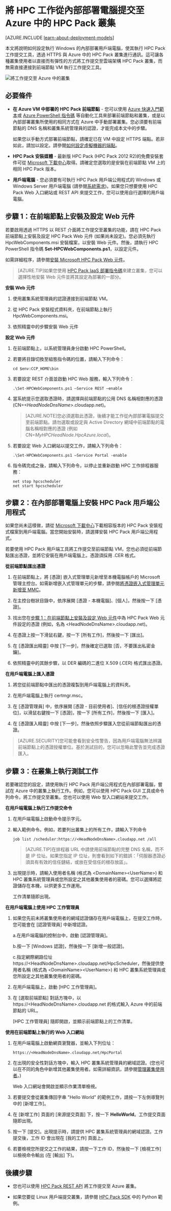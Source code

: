 <properties
 pageTitle="將工作提交至 Azure 中的 HPC Pack 叢集 | Microsoft Azure"
 description="了解如何設定內部部署電腦，以將工作提交至 Azure 中的 HPC Pack 叢集"
 services="virtual-machines"
 documentationCenter=""
 authors="dlepow"
 manager="timlt"
 editor=""
 tags="azure-resource-manager,azure-service-management,hpc-pack"/>
<tags
ms.service="virtual-machines"
 ms.devlang="na"
 ms.topic="article"
 ms.tgt_pltfrm="vm-multiple"
 ms.workload="big-compute"
 ms.date="09/28/2015"
 ms.author="danlep"/>

# 將 HPC 工作從內部部署電腦提交至 Azure 中的 HPC Pack 叢集

[AZURE.INCLUDE [learn-about-deployment-models](../../includes/learn-about-deployment-models-both-include.md)]

本文將說明如何設定執行 Windows 的內部部署用戶端電腦，使其執行 HPC Pack 工作提交工具，透過 HTTPS 與 Azure 中的 HPC Pack 叢集進行通訊。這可讓各種叢集使用者以直接而有彈性的方式將工作提交至雲端架構 HPC Pack 叢集，而無需直接連接到前端節點 VM 執行工作提交工具。

![將工作提交至 Azure 中的叢集][jobsubmit]

## 必要條件

* **在 Azure VM 中部署的 HPC Pack 前端節點** - 您可以使用 [Azure 快速入門範本](https://azure.microsoft.com/documentation/templates/)或 [Azure PowerShell 指令碼](virtual-machines-hpcpack-cluster-powershell-script.md) 等自動化工具來部署前端節點和叢集，或是以內部部署叢集所使用的相同方式在 Azure 中手動部署叢集。您必須要有前端節點的 DNS 名稱和叢集系統管理員的認證，才能完成本文中的步驟。

    如果您以手動方式部署前端節點，請確定已在 VM 中設定 HTTPS 端點。若非如此，請加以設定。請參閱[如何設定虛擬機器的端點](virtual-machines-set-up-endpoints.md)。

* **HPC Pack 安裝媒體** - 最新版 HPC Pack (HPC Pack 2012 R2)的免費安裝套件可從 [Microsoft 下載中心](http://go.microsoft.com/fwlink/?LinkId=328024)取得。請確定您選取的是安裝在前端節點 VM 上的相同 HPC Pack 版本。

* **用戶端電腦** - 您必須要有可執行 HPC Pack 用戶端公用程式的 Windows 或 Windows Server 用戶端電腦 (請參閱[系統需求](https://technet.microsoft.com/library/dn535781.aspx))。如果您只想要使用 HPC Pack Web 入口網站或 REST API 來提交工作，您可以使用自行選擇的用戶端電腦。


## 步驟 1：在前端節點上安裝及設定 Web 元件

若要啟用透過 HTTPS 以 REST 介面將工作提交至叢集的功能，請在 HPC Pack 前端節點上安裝及設定 HPC Pack Web 元件 (如果尚未設定)。您必須先執行 HpcWebComponents.msi 安裝檔案，以安裝 Web 元件。然後，請執行 HPC PowerShell 指令碼 **Set-HPCWebComponents.ps1**，以設定元件。

如需詳細程序，請參閱[安裝 Microsoft HPC Pack Web 元件](http://technet.microsoft.com/library/hh314627.aspx)。

>[AZURE.TIP]如果您使用 [HPC Pack IaaS 部署指令碼](virtual-machines-hpcpack-cluster-powershell-script.md)來建立叢集，您可以選擇性地安裝 Web 元件並將其設定為部署的一部分。

**安裝 Web 元件**

1. 使用叢集系統管理員的認證連接到前端節點 VM。

2. 從 HPC Pack 安裝程式資料夾，在前端節點上執行 HpcWebComponents.msi。

3. 依照精靈中的步驟安裝 Web 元件

**設定 Web 元件**

1. 在前端節點上，以系統管理員身分啟動 HPC PowerShell。

2. 若要將目錄切換至組態指令碼的位置，請輸入下列命令：

    ```
    cd $env:CCP_HOME\bin
    ```
3. 若要設定 REST 介面並啟動 HPC Web 服務，輸入下列命令：

    ```
    .\Set-HPCWebComponents.ps1 –Service REST –enable
    ```

4. 當系統提示您選取憑證時，請選擇與前端節點的公用 DNS 名稱相對應的憑證 (CN=&lt;*HeadNodeDnsName*&gt;.cloudapp.net)。

    >[AZURE.NOTE]您必須選取此憑證，後續才能工作從內部部署電腦提交至前端節點。請勿選取或設定與 Active Directory 網域中前端節點的電腦名稱相對應的憑證 (例如 CN=*MyHPCHeadNode.HpcAzure.local*)。

5. 若要設定 Web 入口網站以提交工作，請輸入下列命令：

    ```
    .\Set-HPCWebComponents.ps1 –Service Portal -enable
    ```
6. 指令碼完成之後，請輸入下列命令，以停止並重新啟動 HPC 工作排程器服務：

    ```
    net stop hpcscheduler
    net start hpcscheduler
    ```

## 步驟 2：在內部部署電腦上安裝 HPC Pack 用戶端公用程式

如果您尚未這樣做，請從 [Microsoft 下載中心](http://go.microsoft.com/fwlink/?LinkId=328024)下載相容版本的 HPC Pack 安裝程式檔案到用戶端電腦。當您開始安裝時，請選擇安裝 HPC Pack 用戶端公用程式。

若要使用 HPC Pack 用戶端工具將工作提交至前端節點 VM，您也必須從前端節點匯出憑證，並將它安裝在用戶端電腦上。憑證須採用 .CER 格式。

**從前端節點匯出憑證**

1. 在前端節點上，將 [憑證] 嵌入式管理單元新增至本機電腦帳戶的 Microsoft 管理主控台。如需新增嵌入式管理單元的步驟，請參閱[將憑證嵌入式管理單元新增至 MMC](https://technet.microsoft.com/library/cc754431.aspx)。

2. 在主控台樹狀目錄中，依序展開 [憑證 - 本機電腦]、[個人]，然後按一下 [憑證]。

3. 找出您在[步驟 1：在前端節點上安裝及設定 Web 元件](#step-1:-install-and-configure-the-web-components-on-the-head-node)中為 HPC Pack Web 元件設定的憑證 (例如，名為 &lt;HeadNodeDnsName&gt;.cloudapp.net)。

4. 在憑證上按一下滑鼠右鍵，按一下 [所有工作]，然後按一下 [匯出]。

5. 在 [憑證匯出精靈] 中按 [下一步]，然後確定已選取 [否，不要匯出私密金鑰]。

6. 依照精靈中的其餘步驟，以 DER 編碼的二進位 X.509 (.CER) 格式匯出憑證。


**在用戶端電腦上匯入憑證**


1. 將您從前端節點中匯出的憑證複製到用戶端電腦上的資料夾。

2. 在用戶端電腦上執行 certmgr.msc。

3. 在 [憑證管理員] 中，依序展開 [憑證 - 目前使用者]、[信任的根憑證授權單位]，以滑鼠右鍵按一下 [憑證]，按一下 [所有工作]，然後按一下 [匯入]。

4. 在 [憑證匯入精靈] 中按 [下一步]，然後依照步驟匯入您從前端節點匯出的憑證。



>[AZURE.SECURITY]您可能會看到安全性警告，因為用戶端電腦無法辨識前端節點上的憑證授權單位。基於測試目的，您可以忽略此警告並完成憑證匯入。

## 步驟 3：在叢集上執行測試工作

若要確認您的設定，請使用執行 HPC Pack 用戶端公用程式在內部部署電腦，嘗試在 Azure 中的叢集上執行工作。例如，您可以使用 HPC Pack GUI 工具或命令列命令，將工作提交至叢集。您也可以使用 Web 型入口網站來提交工作。


**在用戶端電腦上執行工作提交命令**


1. 在用戶端電腦上啟動命令提示字元。

2. 輸入範例命令。例如，若要列出叢集上的所有工作，請輸入下列命令

    ```
    job list /scheduler:https://<HeadNodeDnsName>.cloudapp.net /all
    ```
    
    >[AZURE.TIP]在排程器 URL 中請使用前端節點的完整 DNS 名稱，而不是 IP 位址。如果您指定 IP 位址，則會看到如下的錯誤：「伺服器憑證必須具有有效的信任鏈結，或放在受信任的根存放區」。

3. 出現提示時，請輸入使用者名稱 (格式為 &lt;DomainName&gt;&lt;UserName&gt;) 和 HPC 叢集系統管理員或您所設定之其他叢集使用者的密碼。您可以選擇將認證儲存在本機，以供更多工作運用。

    工作清單隨即出現。


**在用戶端電腦上使用 HPC 工作管理員**

1. 如果您先前未將叢集使用者的網域認證儲存在用戶端電腦上，在提交工作時，您可能會在 [認證管理員] 中新增認證。

    a.在用戶端電腦的控制台中，啟動 [認證管理員]。

    b.按一下 [Windows 認證]，然後按一下 [新增一般認證]。

    c.指定網際網路位址 https://&lt;HeadNodeDnsName&gt;.cloudapp.net/HpcScheduler，然後提供使用者名稱 (格式為 &lt;DomainName&gt;&lt;UserName&gt;) 和 HPC 叢集系統管理員或您所設定之其他叢集使用者的密碼。

2. 在用戶端電腦上，啟動 [HPC 工作管理員]。

3. 在 [選取前端節點] 對話方塊中，以 https://&lt;HeadNodeDnsName&gt;.cloudapp.net 的格式輸入 Azure 中的前端節點的 URL。

    [HPC 工作管理員] 隨即開啟，並顯示前端節點上的工作清單。

**使用在前端節點上執行的 Web 入口網站**

1. 在用戶端電腦上啟動網頁瀏覽器，並輸入下列位址：

    ```
    https://<HeadNodeDnsName>.cloudapp.net/HpcPortal
    ```
2. 在出現的安全性對話方塊中，輸入 HPC 叢集系統管理員的網域認證。(您也可以在不同的角色中新增其他叢集使用者。如需詳細資訊，請參閱[管理叢集使用者](https://technet.microsoft.com/library/ff919335.aspx)。)

    Web 入口網站會開啟並顯示作業清單檢視。

3. 若要提交會從叢集傳回字串 "Hello World" 的範例工作，請按一下左側導覽列中的 [新增工作]。

4. 在 [新增工作] 頁面的 [來源提交頁面] 下，按一下 **HelloWorld**。工作提交頁面隨即出現。

5. 按一下 [提交]。出現提示時，請提供 HPC 叢集系統管理員的網域認證。工作提交後，工作 ID 會出現在 [我的工作] 頁面上。

6. 若要檢視您所提交之工作的結果，請按一下工作 ID，然後按一下 [檢視工作] 以檢視命令輸出 (在 [輸出] 下)。

## 後續步驟

* 您也可以使用 [HPC Pack REST API](http://social.technet.microsoft.com/wiki/contents/articles/7737.creating-and-submitting-jobs-by-using-the-rest-api-in-microsoft-hpc-pack-windows-hpc-server.aspx) 將工作提交至 Azure 叢集。

* 如果您要從 Linux 用戶端提交叢集，請參閱 [HPC Pack SDK](https://www.microsoft.com/download/details.aspx?id=47756) 中的 Python 範例。


<!--Image references-->
[jobsubmit]: ./media/virtual-machines-hpcpack-cluster-submit-jobs/jobsubmit.png

<!---HONumber=AcomDC_1210_2015-->
